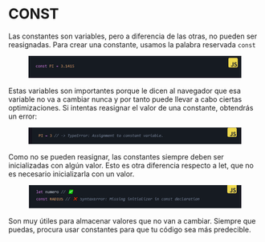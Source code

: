 # CONST

Las constantes son variables, pero a diferencia de las otras, no pueden ser reasignadas. Para crear una constante, usamos la palabra reservada `const`

<figure><img src="../../.gitbook/assets/image (24).png" alt=""><figcaption></figcaption></figure>

Estas variables son importantes porque le dicen al navegador que esa variable no va a cambiar nunca y por tanto puede llevar a cabo ciertas optimizaciones. Si intentas reasignar el valor de una constante, obtendrás un error:

<figure><img src="../../.gitbook/assets/image (25).png" alt=""><figcaption></figcaption></figure>

Como no se pueden reasignar, las constantes siempre deben ser inicializadas con algún valor. Esto es otra diferencia respecto a let, que no es necesario inicializarla con un valor.

<figure><img src="../../.gitbook/assets/image (26).png" alt=""><figcaption></figcaption></figure>

Son muy útiles para almacenar valores que no van a cambiar. Siempre que puedas, procura usar constantes para que tu código sea más predecible.

